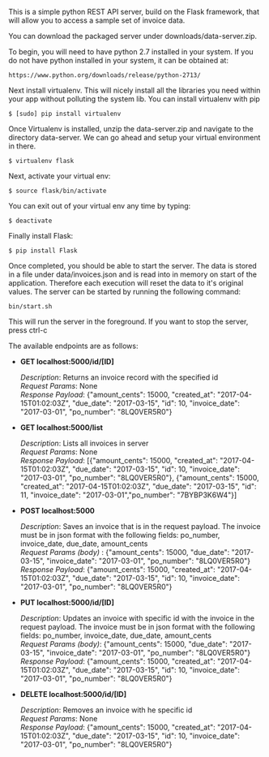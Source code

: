 This is a simple python REST API server, build on the Flask framework, that will allow you to access a sample set of invoice data.

You can download the packaged server under downloads/data-server.zip.

To begin, you will need to have python 2.7 installed in your system.
If you do not have python installed in your system, it can be obtained at:

  `https://www.python.org/downloads/release/python-2713/`

Next install virtualenv. This will nicely install all the libraries you need within your app without polluting the system lib. 
You can install virtualenv with pip 

  `$ [sudo] pip install virtualenv`

Once Virtualenv is installed, unzip the data-server.zip and navigate to the directory data-server.  We can go ahead and setup your virtual environment in there.

  `$ virtualenv flask`

Next, activate your virtual env:

  `$ source flask/bin/activate`

You can exit out of your virtual env any time by typing:

  `$ deactivate`

Finally install Flask:

  `$ pip install Flask`

Once completed, you should be able to start the server.  The data is stored in a file under data/invoices.json and is read into in memory on start of the application. Therefore each execution
will reset the data to it's original values.  The server can be started by running the following command:

  `bin/start.sh`

This will run the server in the foreground.  If you want to stop the server, press ctrl-c

The available endpoints are as follows:

* **GET localhost:5000/id/[ID]**

   *Description*: Returns an invoice record with the specified id  
   *Request Params*: None  
   *Response Payload*: {"amount_cents": 15000, "created_at": "2017-04-15T01:02:03Z", "due_date": "2017-03-15", "id": 10, "invoice_date": "2017-03-01", "po_number": "8LQ0VER5R0"}
   
* **GET localhost:5000/list**

   *Description*: Lists all invoices in server  
   *Request Params*: None  
   *Response Payload*: [{"amount_cents": 15000, "created_at": "2017-04-15T01:02:03Z", "due_date": "2017-03-15", "id": 10, "invoice_date": "2017-03-01", "po_number": "8LQ0VER5R0"}, {"amount_cents": 15000, "created_at": "2017-04-15T01:02:03Z", "due_date": "2017-03-15", "id": 11, "invoice_date": "2017-03-01","po_number": "7BYBP3K6W4"}]
   
* **POST localhost:5000**

   *Description*: Saves an invoice that is in the request payload. The invoice must be in json format with the following fields: po_number, invoice_date, due_date, amount_cents  
   *Request Params (body)* : {"amount_cents": 15000, "due_date": "2017-03-15", "invoice_date": "2017-03-01", "po_number": "8LQ0VER5R0"}  
   *Response Payload*: {"amount_cents": 15000, "created_at": "2017-04-15T01:02:03Z", "due_date": "2017-03-15", "id": 10, "invoice_date": "2017-03-01", "po_number": "8LQ0VER5R0"}

* **PUT localhost:5000/id/[ID]**

   *Description*: Updates an invoice with specific id with the invoice in the request payload. The invoice must be in json format with the following fields: po_number, invoice_date, due_date, amount_cents  
   *Request Params (body)*: {"amount_cents": 15000, "due_date": "2017-03-15", "invoice_date": "2017-03-01", "po_number": "8LQ0VER5R0"}  
   *Response Payload*: {"amount_cents": 15000, "created_at": "2017-04-15T01:02:03Z", "due_date": "2017-03-15", "id": 10, "invoice_date": "2017-03-01", "po_number": "8LQ0VER5R0"}
   
* **DELETE localhost:5000/id/[ID]**

   *Description*: Removes an invoice with he specific id  
   *Request Params*: None  
   *Response Payload*: {"amount_cents": 15000, "created_at": "2017-04-15T01:02:03Z", "due_date": "2017-03-15", "id": 10, "invoice_date": "2017-03-01", "po_number": "8LQ0VER5R0"}
